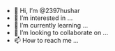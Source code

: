 - 👋 Hi, I’m @2397hushar
- 👀 I’m interested in ...
- 🌱 I’m currently learning ...
- 💞️ I’m looking to collaborate on ...
- 📫 How to reach me ...

<!---
2397hushar/2397hushar is a ✨ special ✨ repository because its `README.md` (this file) appears on your GitHub profile.
You can click the Preview link to take a look at your changes.
--->
